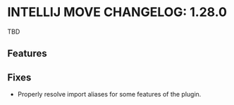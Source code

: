 # INTELLIJ MOVE CHANGELOG: 1.28.0

TBD

## Features

## Fixes

* Properly resolve import aliases for some features of the plugin.  
